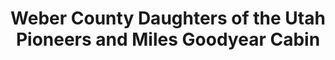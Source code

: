 ---
layout: repo
title: "Weber County Daughters of the Utah Pioneers and Miles Goodyear Cabin"
id: 25913
permalink: repos/25913/
---